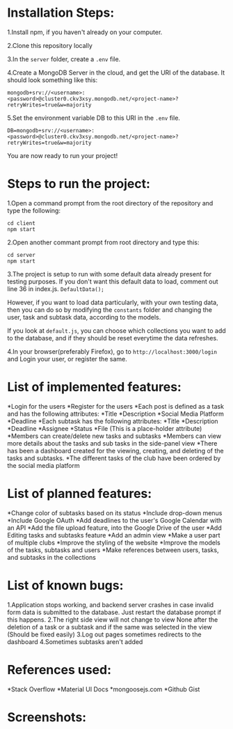 # Installation Steps:
1.Install npm, if you haven't already on your computer.

2.Clone this repository locally

3.In the `server` folder, create a `.env` file.

4.Create a MongoDB Server in the cloud, and get the URI of the database.
It should look something like this:

`mongodb+srv://<username>:<password>@cluster0.ckv3xsy.mongodb.net/<project-name>?retryWrites=true&w=majority`

5.Set the environment variable DB to this URI in the `.env` file.

`DB=mongodb+srv://<username>:<password>@cluster0.ckv3xsy.mongodb.net/<project-name>?retryWrites=true&w=majority`

You are now ready to run your project!

# Steps to run the project:
1.Open a command prompt from the root directory of the repository and type the following:
```
cd client
npm start
```

2.Open another commant prompt from root directory and type this:
```
cd server
npm start
```

3.The project is setup to run with some default data already present for testing purposes. If you don't want this default data to load, comment out line 36 in index.js.
`DefaultData();`

However, if you want to load data particularly, with your own testing data, then you can do so by modifying the `constants` folder and changing the user, task and subtask data, according to the models.

If you look at `default.js`, you can choose which collections you want to add to the database, and if they should be reset everytime the data refreshes.

4.In your browser(preferably Firefox), go to `http://localhost:3000/login` and Login your user, or register the same.

# List of implemented features:

*Login for the users
*Register for the users
*Each post is defined as a task and has the following attributes:
    *Title
    *Description
    *Social Media Platform
    *Deadline
*Each subtask has the following attributes:
    *Title
    *Description
    *Deadline
    *Assignee
    *Status
    *File (This is a place-holder attribute)
*Members can create/delete new tasks and subtasks
*Members can view more details about the tasks and sub tasks in the side-panel view
*There has been a dashboard created for the viewing, creating, and deleting of the tasks and subtasks.
*The different tasks of the club have been ordered by the social media platform

# List of planned features:

*Change color of subtasks based on its status
*Include drop-down menus
*Include Google OAuth
*Add deadlines to the user's Google Calendar with an API
*Add the file upload feature, into the Google Drive of the user
*Add Editing tasks and subtasks feature
*Add an admin view
*Make a user part of multiple clubs
*Improve the styling of the website
*Improve the models of the tasks, subtasks and users
*Make references between users, tasks, and subtasks in the collections

# List of known bugs:

1.Application stops working, and backend server crashes in case invalid form data is submitted to the database. Just restart the database prompt if this happens.
2.The right side view will not change to view None after the deletion of a task or a subtask and if the same was selected in the view (Should be fixed easily)
3.Log out pages sometimes redirects to the dashboard
4.Sometimes subtasks aren't added

# References used:

*Stack Overflow
*Material UI Docs
*mongoosejs.com
*Github Gist

# Screenshots:

